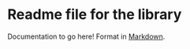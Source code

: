 # Readme file for the library

Documentation to go here! Format in [Markdown]([http://daringfireball.net/projects/markdown/syntax).

